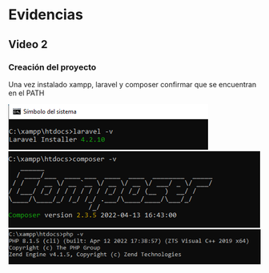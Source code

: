 # Evidencias

## Video 2

### Creación del proyecto

Una vez instalado xampp, laravel y composer confirmar que se encuentran en el PATH

![laravel version](images/laravel-v.PNG)
![composer version](images/Composer-v.PNG)
![php version](images/php-v.PNG)
